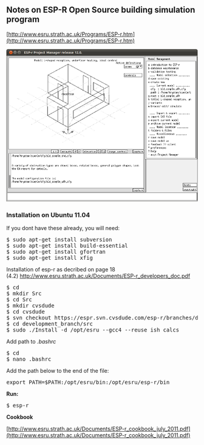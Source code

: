 ## Notes on ESP-R Open Source building simulation program

[http://www.esru.strath.ac.uk/Programs/ESP-r.htm](http://www.esru.strath.ac.uk/Programs/ESP-r.htm)

![](files/espr.png)

### Installation on Ubuntu 11.04

If you dont have these already, you will need:

<pre>$ sudo apt-get install subversion
$ sudo apt-get install build-essential
$ sudo apt-get install gfortran
$ sudo apt-get install xfig
</pre>

Installation of esp-r as decribed on page 18 (4.2) http://www.esru.strath.ac.uk/Documents/ESP-r_developers_doc.pdf

<pre>$ cd
$ mkdir Src
$ cd Src
$ mkdir cvsdude
$ cd cvsdude
$ svn checkout https://espr.svn.cvsdude.com/esp-r/branches/development_branch
$ cd development_branch/src
$ sudo ./Install -d /opt/esru --gcc4 --reuse_ish_calcs</pre>

Add path to _.bashrc_

<pre>$ cd
$ nano .bashrc</pre>

Add the path below to the end of the file:

<pre>export PATH=$PATH:/opt/esru/bin:/opt/esru/esp-r/bin</pre>

**Run:**

<pre>$ esp-r</pre>

**Cookbook**

[http://www.esru.strath.ac.uk/Documents/ESP-r_cookbook_july_2011.pdf](http://www.esru.strath.ac.uk/Documents/ESP-r_cookbook_july_2011.pdf)
